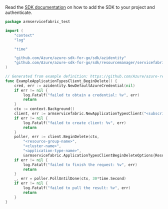 Read the [SDK documentation](https://github.com/Azure/azure-sdk-for-go/blob/sdk%2Fresourcemanager%2Fservicefabric%2Farmservicefabric%2Fv0.6.0/sdk/resourcemanager/servicefabric/armservicefabric/README.md) on how to add the SDK to your project and authenticate.

```go
package armservicefabric_test

import (
	"context"
	"log"

	"time"

	"github.com/Azure/azure-sdk-for-go/sdk/azidentity"
	"github.com/Azure/azure-sdk-for-go/sdk/resourcemanager/servicefabric/armservicefabric"
)

// Generated from example definition: https://github.com/Azure/azure-rest-api-specs/tree/main/specification/servicefabric/resource-manager/Microsoft.ServiceFabric/stable/2021-06-01/examples/ApplicationTypeNameDeleteOperation_example.json
func ExampleApplicationTypesClient_BeginDelete() {
	cred, err := azidentity.NewDefaultAzureCredential(nil)
	if err != nil {
		log.Fatalf("failed to obtain a credential: %v", err)
		return
	}
	ctx := context.Background()
	client, err := armservicefabric.NewApplicationTypesClient("<subscription-id>", cred, nil)
	if err != nil {
		log.Fatalf("failed to create client: %v", err)
		return
	}
	poller, err := client.BeginDelete(ctx,
		"<resource-group-name>",
		"<cluster-name>",
		"<application-type-name>",
		&armservicefabric.ApplicationTypesClientBeginDeleteOptions{ResumeToken: ""})
	if err != nil {
		log.Fatalf("failed to finish the request: %v", err)
		return
	}
	_, err = poller.PollUntilDone(ctx, 30*time.Second)
	if err != nil {
		log.Fatalf("failed to pull the result: %v", err)
		return
	}
}
```
